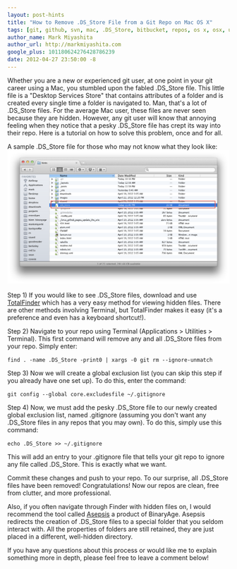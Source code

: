```yaml
---
layout: post-hints
title: "How to Remove .DS_Store File from a Git Repo on Mac OS X"
tags: [git, github, svn, mac, .DS_Store, bitbucket, repos, os x, osx, unix]
author_name: Mark Miyashita
author_url: http://markmiyashita.com
google_plus: 101180624276428786239
date: 2012-04-27 23:50:00 -8
---
```


Whether you are a new or experienced git user, at one point in your git career using a Mac, you stumbled upon the fabled .DS_Store file. This little file is a "Desktop Services Store" that contains attributes of a folder and is created every single time a folder is navigated to. Man, that's a lot of .DS_Store files. For the average Mac user, these files are never seen because they are hidden. However, any git user will know that annoying feeling when they notice that a pesky .DS_Store file has crept its way into their repo. Here is a tutorial on how to solve this problem, once and for all.

A sample .DS_Store file for those who may not know what they look like:
<img class="clear blog-image full-border" src="/images/dsstore.png" title=".DS_Store">

Step 1) If you would like to see .DS_Store files, download and use [TotalFinder][TotalFinder] which has a very easy method for viewing hidden files. There are other methods involving Terminal, but TotalFinder makes it easy (it's a preference and even has a keyboard shortcut!).

Step 2) Navigate to your repo using Terminal (Applications > Utilities > Terminal). This first command will remove any and all .DS_Store files from your repo. Simply enter:
    
    find . -name .DS_Store -print0 | xargs -0 git rm --ignore-unmatch
    
Step 3) Now we will create a global exclusion list (you can skip this step if you already have one set up). To do this, enter the command:    

    git config --global core.excludesfile ~/.gitignore
    
Step 4) Now, we must add the pesky .DS_Store file to our newly created global exclusion list, named .gitignore (assuming you don't want any .DS_Store files in any repos that you may own). To do this, simply use this command:

    echo .DS_Store >> ~/.gitignore
    
This will add an entry to your .gitignore file that tells your git repo to ignore any file called .DS_Store. This is exactly what we want.

Commit these changes and push to your repo. To our surprise, all .DS_Store files have been removed! Congratulations! Now our repos are clean, free from clutter, and more professional.

Also, if you often navigate through Finder with hidden files on, I would recommend the tool called [Asepsis][Asepsis] a product of BinaryAge. Asepsis redirects the creation of .DS_Store files to a special folder that you seldom interact with. All the properties of folders are still retained, they are just placed in a different, well-hidden directory. 

If you have any questions about this process or would like me to explain something more in depth, please feel free to leave a comment below!

[TotalFinder]: http://totalfinder.binaryage.com
[Asepsis]: http://asepsis.binaryage.com
